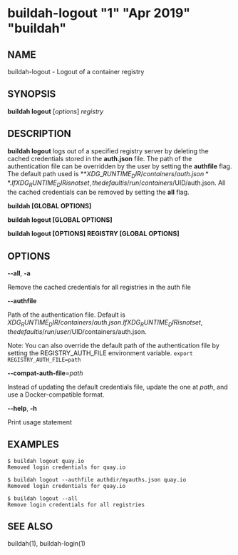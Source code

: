 # buildah-logout "1" "Apr 2019" "buildah"

## NAME
buildah\-logout - Logout of a container registry

## SYNOPSIS
**buildah logout** [*options*] *registry*

## DESCRIPTION
**buildah logout** logs out of a specified registry server by deleting the cached credentials
stored in the **auth.json** file. The path of the authentication file can be overridden by the user by setting the **authfile** flag.
The default path used is **${XDG\_RUNTIME_DIR}/containers/auth.json**.  If XDG_RUNTIME_DIR is not set, the default is /run/containers/$UID/auth.json.
All the cached credentials can be removed by setting the **all** flag.

**buildah [GLOBAL OPTIONS]**

**buildah logout [GLOBAL OPTIONS]**

**buildah logout [OPTIONS] REGISTRY [GLOBAL OPTIONS]**

## OPTIONS

**--all**, **-a**

Remove the cached credentials for all registries in the auth file

**--authfile**

Path of the authentication file. Default is ${XDG_RUNTIME_DIR}/containers/auth.json.  If XDG_RUNTIME_DIR is not set, the default is /run/user/$UID/containers/auth.json.

Note: You can also override the default path of the authentication file by setting the REGISTRY\_AUTH\_FILE
environment variable. `export REGISTRY_AUTH_FILE=path`

**--compat-auth-file**=*path*

Instead of updating the default credentials file, update the one at *path*, and use a Docker-compatible format.

**--help**, **-h**

Print usage statement

## EXAMPLES

```
$ buildah logout quay.io
Removed login credentials for quay.io
```

```
$ buildah logout --authfile authdir/myauths.json quay.io
Removed login credentials for quay.io
```

```
$ buildah logout --all
Remove login credentials for all registries
```

## SEE ALSO
buildah(1), buildah-login(1)
